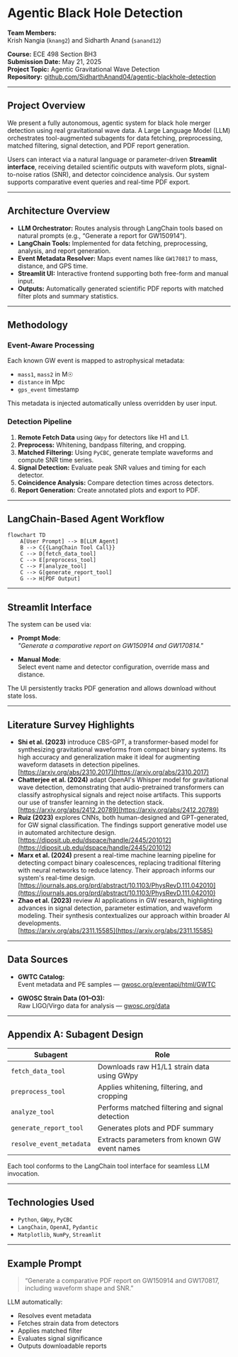 
# Agentic Black Hole Detection

**Team Members:**  
Krish Nangia (`knang2`) and Sidharth Anand (`sanand12`)  

**Course:** ECE 498 Section BH3  
**Submission Date:** May 21, 2025  
**Project Topic:** Agentic Gravitational Wave Detection  
**Repository:** [github.com/SidharthAnand04/agentic-blackhole-detection](https://github.com/SidharthAnand04/agentic-blackhole-detection)

---

## Project Overview

We present a fully autonomous, agentic system for black hole merger detection using real gravitational wave data. A Large Language Model (LLM) orchestrates tool-augmented subagents for data fetching, preprocessing, matched filtering, signal detection, and PDF report generation.

Users can interact via a natural language or parameter-driven **Streamlit interface**, receiving detailed scientific outputs with waveform plots, signal-to-noise ratios (SNR), and detector coincidence analysis. Our system supports comparative event queries and real-time PDF export.

---

## Architecture Overview

- **LLM Orchestrator:** Routes analysis through LangChain tools based on natural prompts (e.g., “Generate a report for GW150914”).
- **LangChain Tools:** Implemented for data fetching, preprocessing, analysis, and report generation.
- **Event Metadata Resolver:** Maps event names like `GW170817` to mass, distance, and GPS time.
- **Streamlit UI:** Interactive frontend supporting both free-form and manual input.
- **Outputs:** Automatically generated scientific PDF reports with matched filter plots and summary statistics.

---

## Methodology

### Event-Aware Processing
Each known GW event is mapped to astrophysical metadata:
- `mass1`, `mass2` in M☉
- `distance` in Mpc
- `gps_event` timestamp

This metadata is injected automatically unless overridden by user input.

### Detection Pipeline
1. **Remote Fetch Data** using `GWpy` for detectors like H1 and L1.
2. **Preprocess:** Whitening, bandpass filtering, and cropping.
3. **Matched Filtering:** Using `PyCBC`, generate template waveforms and compute SNR time series.
4. **Signal Detection:** Evaluate peak SNR values and timing for each detector.
5. **Coincidence Analysis:** Compare detection times across detectors.
6. **Report Generation:** Create annotated plots and export to PDF.

---

## LangChain-Based Agent Workflow

```mermaid
flowchart TD
    A[User Prompt] --> B[LLM Agent]
    B --> C{{LangChain Tool Call}}
    C --> D[fetch_data_tool]
    C --> E[preprocess_tool]
    C --> F[analyze_tool]
    C --> G[generate_report_tool]
    G --> H[PDF Output]
```

---

## Streamlit Interface

The system can be used via:

- **Prompt Mode**:  
  _"Generate a comparative report on GW150914 and GW170814."_

- **Manual Mode**:  
  Select event name and detector configuration, override mass and distance.

The UI persistently tracks PDF generation and allows download without state loss.

---

## Literature Survey Highlights

- **Shi et al. (2023)** introduce CBS-GPT, a transformer-based model for synthesizing gravitational waveforms from compact binary systems. Its high accuracy and generalization make it ideal for augmenting waveform datasets in detection pipelines.  
  [https://arxiv.org/abs/2310.2017](https://arxiv.org/abs/2310.2017)
- **Chatterjee et al. (2024)** adapt OpenAI's Whisper model for gravitational wave detection, demonstrating that audio-pretrained transformers can classify astrophysical signals and reject noise artifacts. This supports our use of transfer learning in the detection stack.  
  [https://arxiv.org/abs/2412.20789](https://arxiv.org/abs/2412.20789)
- **Ruiz (2023)** explores CNNs, both human-designed and GPT-generated, for GW signal classification. The findings support generative model use in automated architecture design.  
  [https://diposit.ub.edu/dspace/handle/2445/201012](https://diposit.ub.edu/dspace/handle/2445/201012)
- **Marx et al. (2024)** present a real-time machine learning pipeline for detecting compact binary coalescences, replacing traditional filtering with neural networks to reduce latency. Their approach informs our system's real-time design.  
  [https://journals.aps.org/prd/abstract/10.1103/PhysRevD.111.042010](https://journals.aps.org/prd/abstract/10.1103/PhysRevD.111.042010)
- **Zhao et al. (2023)** review AI applications in GW research, highlighting advances in signal detection, parameter estimation, and waveform modeling. Their synthesis contextualizes our approach within broader AI developments.  
  [https://arxiv.org/abs/2311.15585](https://arxiv.org/abs/2311.15585)

---

## Data Sources

- **GWTC Catalog:**  
  Event metadata and PE samples — [gwosc.org/eventapi/html/GWTC](https://gwosc.org/eventapi/html/GWTC)

- **GWOSC Strain Data (O1–O3):**  
  Raw LIGO/Virgo data for analysis — [gwosc.org/data](https://gwosc.org/data)

---

## Appendix A: Subagent Design

| Subagent           | Role                                                                 |
|--------------------|----------------------------------------------------------------------|
| `fetch_data_tool`  | Downloads raw H1/L1 strain data using GWpy                          |
| `preprocess_tool`  | Applies whitening, filtering, and cropping                          |
| `analyze_tool`     | Performs matched filtering and signal detection                     |
| `generate_report_tool` | Generates plots and PDF summary                                |
| `resolve_event_metadata` | Extracts parameters from known GW event names               |

Each tool conforms to the LangChain tool interface for seamless LLM invocation.

---

## Technologies Used

- `Python`, `GWpy`, `PyCBC`
- `LangChain`, `OpenAI`, `Pydantic`
- `Matplotlib`, `NumPy`, `Streamlit`

---

## Example Prompt

> “Generate a comparative PDF report on GW150914 and GW170817, including waveform shape and SNR.”

LLM automatically:
- Resolves event metadata
- Fetches strain data from detectors
- Applies matched filter
- Evaluates signal significance
- Outputs downloadable reports
